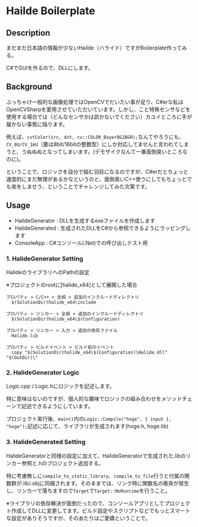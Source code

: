 # Hailde Boilerplate

## Description

まだまだ日本語の情報が少ないHailde（ハライド）ですがBoilerplate作ってみる。

C#でGUIを作るので、DLLにします。  

## Background

ぶっちゃけ一般的な画像処理ではOpenCVでだいたい事が足り、C#erな私はOpenCVSharpを愛用させていただいています。しかし、こと特殊センサなどを使用する場合では（どんなセンサかは訊かないでください）カユイところに手が届かない事態に陥ります。

例えば、```cvtColor(src, dst, cv::COLOR_BayerBG2BGR);```なんてやろうにも、```CV_8U/CV_16U```（要は8bit/16bitの整数型）にしか対応してませんと言われてしまうと、うぬぬぬとなってしまいます。(デモザイクなんて一番面倒臭いところなのに)。

ということで、ロジックを自分で組む羽目になるのですが、C#erだとちょっと速度的にまだ無理があるかなというのと、面倒臭いC++使うにしてもちょっとでも楽をしませう、ということでチャレンジしてみた次第です。

## Usage

- HalideGenerator : DLLを生成するexeファイルを作成します
- HalideGenerated : 生成されたDLLをC#から参照できるようにラッピングします
- ConsoleApp : C#コンソール(.Net)での呼び出しテスト用


### 1. HalideGenerator Setting

HalideのライブラリへのPathの設定

※プロジェクトのrootに[halide_x64]として展開した場合

```
プロパティ > C/C++ > 全般 > 追加のインクルードディレクトリ
  $(SolutionDir)halide_x64\include

プロパティ > リンカー > 全般 > 追加のインクルードディレクトリ
  $(SolutionDir)halide_x64\$(Configuration)

プロパティ > リンカー > 入力 > 追加の依存ファイル
  Halide.lib

プロパティ > ビルドイベント > ビルド前のイベント
  copy "$(SolutionDir)halide_x64\$(Configuration)\Halide.dll" "$(OutDir)\"
```

### 2. HalideGenerator Logic

Logic.cpp / Logic.hにロジックを記述します。

特に意味はないのですが、個人的な趣味でロジックの組み合わせをメソッドチェーンで記述できるようにしています。

プロジェクト実行後、```main()```内の```Logic::Compile("hoge", { input }, "hoge");```記述に応じて、ライブラリが生成されます(hoge.h, hoge.lib)

### 3. HalideGenerated Setting

HalideGeneratorと同様の設定に加えて、HalideGeneratorで生成された.libのリンカー参照と.hのプロジェクト追加する。

特に考慮無しに```compile_to_static_library```、```compile_to_file```行うと付属の関数群が.lib/.objに同梱されます。そのままでは、リンク時に関数名の衝突が発生し、リンカーで落ちますので```Target```で```Target::NoRuntime```を行うこと。

※ライブラリの依存解決が面倒だったので、コンソールアプリとしてプロジェクト作成してDLLに変更してます。ビルド設定やスクリプトなどでもっとスマートな設定がありそうですが、そのあたりはご愛嬌ということで。
